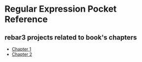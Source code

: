 # Regular Expression Pocket Reference

## rebar3 projects related to book's chapters

* [Chapter 1](code/ch01)
* [Chapter 2](code/ch02)
